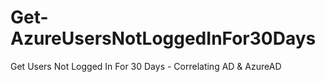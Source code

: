 # Get-AzureUsersNotLoggedInFor30Days
Get Users Not Logged In For 30 Days - Correlating AD &amp; AzureAD
